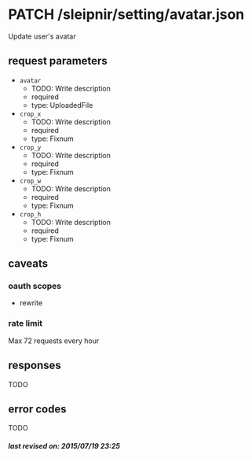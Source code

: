 # PATCH /sleipnir/setting/avatar.json

Update user's avatar

## request parameters

- `avatar`
  - TODO: Write description
  - required
  - type: UploadedFile
- `crop_x`
  - TODO: Write description
  - required
  - type: Fixnum
- `crop_y`
  - TODO: Write description
  - required
  - type: Fixnum
- `crop_w`
  - TODO: Write description
  - required
  - type: Fixnum
- `crop_h`
  - TODO: Write description
  - required
  - type: Fixnum

## caveats

### oauth scopes

- rewrite

### rate limit

Max 72 requests every hour

## responses

TODO

## error codes

TODO

##### last revised on: 2015/07/19 23:25
